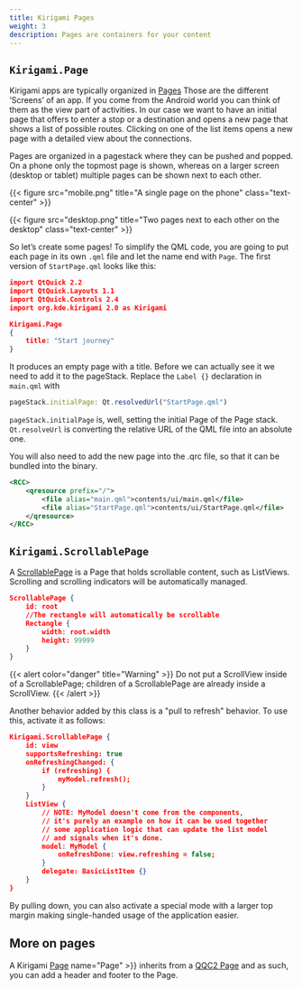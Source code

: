 ```yaml
---
title: Kirigami Pages
weight: 3
description: Pages are containers for your content
---
```


## `Kirigami.Page`

Kirigami apps are typically organized in [Pages](docs:kirigami2;Page)
Those are the different ‘Screens’
of an app. If you come from the Android world you can think of them as the view
part of activities. In our case we want to have an initial page that offers to
enter a stop or a destination and opens a new page that shows a list of possible
routes. Clicking on one of the list items opens a new page with a detailed view
about the connections.

Pages are organized in a pagestack where they can be pushed and popped. On a phone
only the topmost page is shown, whereas on a larger screen (desktop or tablet)
multiple pages can be shown next to each other.

{{< figure src="mobile.png" title="A single page on the phone" class="text-center" >}}

{{< figure src="desktop.png" title="Two pages next to each other on the desktop" class="text-center" >}}

So let’s create some pages! To simplify the QML code, you are going to put each
page in its own `.qml` file and let the name end with `Page`. The first version of
`StartPage.qml` looks like this:

```json
import QtQuick 2.2
import QtQuick.Layouts 1.1
import QtQuick.Controls 2.4
import org.kde.kirigami 2.0 as Kirigami

Kirigami.Page
{
    title: "Start journey"
}
```

It produces an empty page with a title. Before we can actually see it we need to add
it to the pageStack. Replace the `Label {}` declaration in `main.qml` with

```js
pageStack.initialPage: Qt.resolvedUrl("StartPage.qml")
```

`pageStack.initialPage` is, well, setting the initial Page of the Page stack.
`Qt.resolveUrl` is converting the relative URL of the QML file into an absolute one.

You will also need to add the new page into the .qrc file, so that it can be bundled
into the binary.

```xml
<RCC>
    <qresource prefix="/">
        <file alias="main.qml">contents/ui/main.qml</file>
        <file alias="StartPage.qml">contents/ui/StartPage.qml</file>
    </qresource>
</RCC>
```

## `Kirigami.ScrollablePage`

A [ScrollablePage](docs:kirigami2;ScrollablePage)
is a Page that holds scrollable content, such as ListViews. Scrolling and scrolling indicators will
be automatically managed.

```json
ScrollablePage {
    id: root
    //The rectangle will automatically be scrollable
    Rectangle {
        width: root.width
        height: 99999
    }
}
```

{{< alert color="danger" title="Warning" >}}
Do not put a ScrollView inside of a ScrollablePage; children of a ScrollablePage are already inside a ScrollView.
{{< /alert >}}

Another behavior added by this class is a "pull to refresh" behavior.
To use this, activate it as follows:


```json
Kirigami.ScrollablePage {
    id: view
    supportsRefreshing: true
    onRefreshingChanged: {
        if (refreshing) {
            myModel.refresh();
        }
    }
    ListView {
        // NOTE: MyModel doesn't come from the components,
        // it's purely an example on how it can be used together
        // some application logic that can update the list model
        // and signals when it's done.
        model: MyModel {
            onRefreshDone: view.refreshing = false;
        }
        delegate: BasicListItem {}
    }
}
```

By pulling down, you can also activate a special mode with a larger top margin making single-handed usage of the application easier.

## More on pages

A Kirigami [Page](docs:kirigami2;Page)
name="Page" >}} inherits from a [QQC2 Page](https://doc.qt.io/qt-5/qml-qtquick-controls2-page.html)
and as such, you can add a header and footer to the Page.
